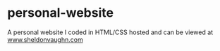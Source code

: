 # personal-website
A personal website I coded in HTML/CSS hosted and can be viewed at www.sheldonvaughn.com 

